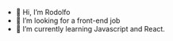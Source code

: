 - 👋 Hi, I’m Rodolfo
- 👀 I’m looking for a front-end job
- 🌱 I’m currently learning Javascript and React.


<!---
- 💞️ I’m looking to collaborate on ...
- 📫 How to reach me ...

rpad88/rpad88 is a ✨ special ✨ repository because its `README.md` (this file) appears on your GitHub profile.
You can click the Preview link to take a look at your changes.
--->
